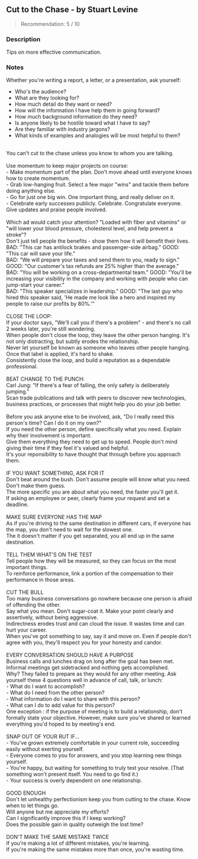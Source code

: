 ## Cut to the Chase - by Stuart Levine
> Recommendation: 5 / 10
    
### Description
Tips on more effective communication.
    
### Notes
Whether you're writing a report, a letter, or a presentation, ask yourself:<br>
- Who's the audience?<br>
- What are they looking for?<br>
- How much detail do they want or need?<br>
- How will the information I have help them in going forward?<br>
- How much background information do they need?<br>
- Is anyone likely to be hostile toward what I have to say?<br>
- Are they familiar with industry jargons?<br>
- What kinds of examples and analogies will be most helpful to them?<br>
<br>
You can't cut to the chase unless you know to whom you are talking.<br>
<br>
Use momentum to keep major projects on course:<br>
- Make momentum part of the plan. Don't move ahead until everyone knows how to create momentum.<br>
- Grab low-hanging fruit. Select a few major "wins" and tackle them before doing anything else.<br>
- Go for just one big win. One important thing, and really deliver on it.<br>
- Celebrate early successes publicly. Celebrate. Congratulate everyone. Give updates and praise people involved.<br>
<br>
Which ad would catch your attention?  "Loaded with fiber and vitamins" or "will lower your blood pressure, cholesterol level, and help prevent a stroke"?<br>
Don't just tell people the benefits - show them how it will benefit their lives.<br>
BAD: "This car has antilock brakes and passenger-side airbag." GOOD: "This car will save your life."<br>
BAD: "We will prepare your taxes and send them to you, ready to sign."  GOOD: "Our customer's tax refunds are 25% higher than the average."<br>
BAD: "You will be working on a cross-departmental team." GOOD: "You'll be increasing your visibility in the company and working with people who can jump-start your career."<br>
BAD: "This speaker specializes in leadership." GOOD: "The last guy who hired this speaker said, 'He made me look like a hero and inspired my people to raise our profits by 80%.'"<br>
<br>
CLOSE THE LOOP:<br>
If your doctor says, "We'll call you if there's a problem" - and there's no call 2 weeks later, you're still wondering.<br>
When people don't close the loop, they leave the other person hanging.  It's not only distracting, but subtly erodes the relationship.<br>
Never let yourself be known as someone who leaves other people hanging. Once that label is applied, it's hard to shake.<br>
Consistently close the loop, and build a reputation as a dependable professional.<br>
<br>
BEAT CHANGE TO THE PUNCH:<br>
Carl Jung: "If there's a fear of falling, the only safety is deliberately jumping."<br>
Scan trade publications and talk with peers to discover new technologies, business practices, or processes that might help you do your job better.<br>
<br>
Before you ask anyone else to be involved, ask, "Do I really need this person's time? Can I do it on my own?"<br>
If you need the other person, define specifically what you need.  Explain why their involvement is important.<br>
Give them everything they need to get up to speed.  People don't mind giving their time if they feel it's valued and helpful.<br>
It's your reponsibility to have thought that through before you approach them.<br>
<br>
IF YOU WANT SOMETHING, ASK FOR IT<br>
Don't beat around the bush. Don't assume people will know what you need. Don't make them guess.<br>
The more specific you are about what you need, the faster you'll get it.<br>
If asking an employee or peer, clearly frame your request and set a deadline.<br>
<br>
MAKE SURE EVERYONE HAS THE MAP<br>
As if you're driving to the same destination in different cars, if everyone has the map, you don't need to wait for the slowest one.<br>
The it doesn't matter if you get separated, you all end up in the same destination.<br>
<br>
TELL THEM WHAT'S ON THE TEST<br>
Tell people how they will be measured, so they can focus on the most important things.<br>
To reinforce performance, link a portion of the compensation to their performance in those areas.<br>
<br>
CUT THE BULL<br>
Too many business conversations go nowhere because one person is afraid of offending the other.<br>
Say what you mean. Don't sugar-coat it. Make your point clearly and assertively, without being aggressive.<br>
Indirectness erodes trust and can cloud the issue.  It wastes time and can hurt your career.<br>
When you've got something to say, say it and move on.  Even if people don't agree with you, they'll respect you for your honesty and candor.<br>
<br>
EVERY CONVERSATION SHOULD HAVE A PURPOSE<br>
Business calls and lunches drag on long after the goal has been met. Informal meetings get sidetracked and nothing gets accomplished.<br>
Why? They failed to prepare as they would for any other meeting.  Ask yourself these 4 questions well in advance of call, talk, or lunch:<br>
- What do I want to accomplish?<br>
- What do I need from the other person?<br>
- What information do I want to share with this person?<br>
- What can I do to add value for this person?<br>
One exception : if the purpose of meeting is to build a relationship, don't formally state your objective.  However, make sure you've shared or learned everything you'd hoped to by meeting's end.<br>
<br>
SNAP OUT OF YOUR RUT IF...<br>
- You've grown extremely comfortable in your current role, succeeding easily without exerting yourself.<br>
- Everyone comes to you for answers, and you stop learning new things yourself.<br>
- You're happy, but waiting for something to truly test your resolve. (That something won't present itself. You need to go find it.)<br>
- Your success is overly dependent on one relationship.<br>
<br>
GOOD ENOUGH<br>
Don't let unhealthy perfectionism keep you from cutting to the chase.  Know when to let things go.<br>
Will anyone but me appreciate my efforts? <br>
Can I significantly improve this if I keep working?<br>
Does the possible gain in quality outweigh the lost time?<br>
<br>
DON'T MAKE THE SAME MISTAKE TWICE<br>
If you're making a lot of different mistakes, you're learning.<br>
If you're making the same mistakes more than once, you're wasting time.
